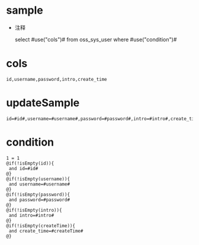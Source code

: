 sample
===
* 注释

	select #use("cols")# from oss_sys_user  where  #use("condition")#

cols
===
	id,username,password,intro,create_time

updateSample
===
	
	id=#id#,username=#username#,password=#password#,intro=#intro#,create_time=#createTime#

condition
===

	1 = 1  
	@if(!isEmpty(id)){
	 and id=#id#
	@}
	@if(!isEmpty(username)){
	 and username=#username#
	@}
	@if(!isEmpty(password)){
	 and password=#password#
	@}
	@if(!isEmpty(intro)){
	 and intro=#intro#
	@}
	@if(!isEmpty(createTime)){
	 and create_time=#createTime#
	@}
	
	